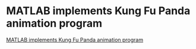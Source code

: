 # MATLAB implements Kung Fu Panda animation program
[MATLAB implements Kung Fu Panda animation program](https://aiwithcloud.com/2022/09/19/matlab_implements_kung_fu_panda_animation_program/)